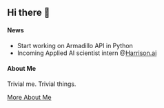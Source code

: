 ## Hi there :wave:

#### News
* Start working on Armadillo API in Python
* Incoming Applied AI scientist intern @[Harrison.ai](https://www.harrison.ai/)
  
#### About Me 
Trivial me. Trivial things.
  
[More About Me](https://terryyz.github.io/_pages/resume.pdf)


